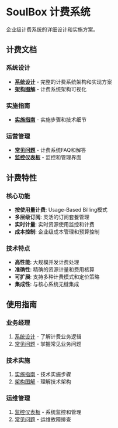 # SoulBox 计费系统

企业级计费系统的详细设计和实施方案。

## 计费文档

### 系统设计
- [**系统设计**](system-design.md) - 完整的计费系统架构和实现方案
- [**架构图解**](architecture-diagram.md) - 计费系统架构可视化

### 实施指南
- [**实施指南**](implementation-guide.md) - 实施步骤和技术细节

### 运营管理
- [**常见问题**](faq.md) - 计费系统FAQ和解答
- [**监控仪表板**](monitoring-dashboard.md) - 监控和管理界面

## 计费特性

### 核心功能
- **按使用量计费**: Usage-Based Billing模式
- **多层级订阅**: 灵活的订阅套餐管理
- **实时计量**: 实时资源使用监控和计费
- **成本控制**: 企业级成本管理和预算控制

### 技术特点
- **高性能**: 大规模并发计费处理
- **准确性**: 精确的资源计量和费用核算  
- **可扩展**: 支持多种计费模式和定价策略
- **集成性**: 与核心系统无缝集成

## 使用指南

### 业务经理
1. [系统设计](system-design.md) - 了解计费业务逻辑
2. [常见问题](faq.md) - 掌握常见业务问题

### 技术实施
1. [实施指南](implementation-guide.md) - 技术实施步骤
2. [架构图解](architecture-diagram.md) - 理解技术架构

### 运维管理
1. [监控仪表板](monitoring-dashboard.md) - 系统监控和管理
2. [常见问题](faq.md) - 运维故障排查